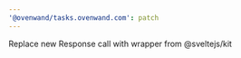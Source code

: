 ```yaml
---
'@ovenwand/tasks.ovenwand.com': patch
---
```


Replace new Response call with wrapper from @sveltejs/kit
